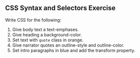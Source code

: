 ## CSS Syntax and Selectors Exercise

Write CSS for the following:

1. Give body text a text-emphases.
2. Give heading a background-color.
3. Set text with `quote` class in orange.
4. Give narrator quotes an outline-style and outline-color.
5. Set intro paragraphs in blue and add the transform property.
